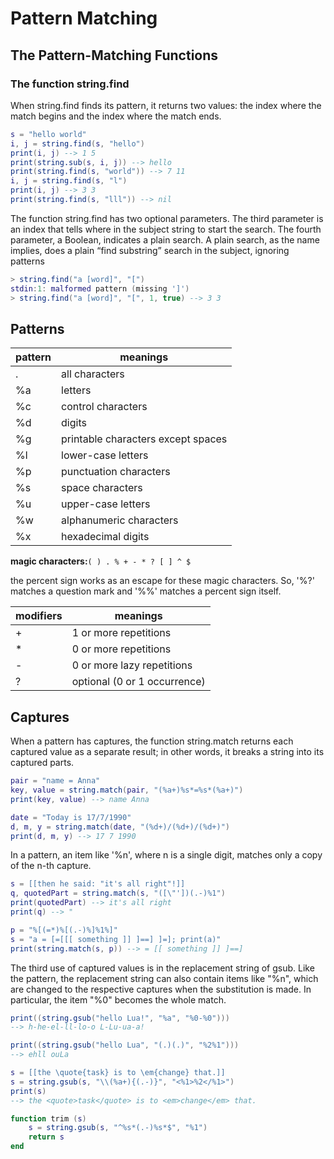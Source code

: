# Pattern Matching #

## The Pattern-Matching Functions ##

### The function string.find ###

When string.find finds its pattern, it returns two values: the index where the match begins and the index where the match ends.

```lua
s = "hello world"
i, j = string.find(s, "hello")
print(i, j) --> 1 5
print(string.sub(s, i, j)) --> hello
print(string.find(s, "world")) --> 7 11
i, j = string.find(s, "l")
print(i, j) --> 3 3
print(string.find(s, "lll")) --> nil
```

The function string.find has two optional parameters. The third parameter is an index that tells where in the subject string to start the search. The fourth parameter, a Boolean, indicates a plain search. A plain search, as the name implies, does a plain “find substring” search in the subject, ignoring patterns

```lua
> string.find("a [word]", "[")
stdin:1: malformed pattern (missing ']')
> string.find("a [word]", "[", 1, true) --> 3 3
```

## Patterns ##

|pattern|meanings|
|---|---|
|.| all characters|
|%a| letters|
|%c| control characters|
|%d| digits|
|%g| printable characters except spaces|
|%l| lower-case letters|
|%p| punctuation characters|
|%s| space characters|
|%u| upper-case letters|
|%w| alphanumeric characters|
|%x| hexadecimal digits|

**magic characters:**``( ) . % + - * ? [ ] ^ $``

the percent sign works as an escape for these magic characters. So, '%?' matches a question mark and '%%' matches a percent sign itself.

|modifiers|meanings|
|---|---|
|+| 1 or more repetitions|
|*| 0 or more repetitions|
|-| 0 or more lazy repetitions|
|?| optional (0 or 1 occurrence)|

## Captures ##

When a pattern has captures, the function string.match returns each captured value as a separate result; in other words, it breaks a string into its captured parts.

```lua
pair = "name = Anna"
key, value = string.match(pair, "(%a+)%s*=%s*(%a+)")
print(key, value) --> name Anna
```

```lua
date = "Today is 17/7/1990"
d, m, y = string.match(date, "(%d+)/(%d+)/(%d+)")
print(d, m, y) --> 17 7 1990
```

In a pattern, an item like '%n', where n is a single digit, matches only a copy of the n-th capture.

```lua
s = [[then he said: "it's all right"!]]
q, quotedPart = string.match(s, "([\"'])(.-)%1")
print(quotedPart) --> it's all right
print(q) --> "
```

```lua
p = "%[(=*)%[(.-)%]%1%]"
s = "a = [=[[[ something ]] ]==] ]=]; print(a)"
print(string.match(s, p)) --> = [[ something ]] ]==]
```

The third use of captured values is in the replacement string of gsub. Like the pattern, the replacement string can also contain items like "%n", which are changed to the respective captures when the substitution is made. In particular, the item "%0" becomes the whole match.

```lua
print((string.gsub("hello Lua!", "%a", "%0-%0")))
--> h-he-el-ll-lo-o L-Lu-ua-a!
```

```lua
print((string.gsub("hello Lua", "(.)(.)", "%2%1")))
--> ehll ouLa
```

```lua
s = [[the \quote{task} is to \em{change} that.]]
s = string.gsub(s, "\\(%a+){(.-)}", "<%1>%2</%1>")
print(s)
--> the <quote>task</quote> is to <em>change</em> that.
```

```lua
function trim (s)
    s = string.gsub(s, "^%s*(.-)%s*$", "%1")
    return s
end
```
